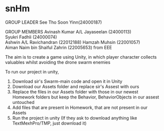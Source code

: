 # snHm

GROUP LEADER
See Tho Soon Yinn(24000187)

GROUP MEMBERS
Avinash Kumar A/L Jayaseelan (24000113)  
Syukri Fadhli (24000074)  
Ashwin A/L Ravichandran (22012188) 
Hamzah Muhsin (22001057)  
Aiman Naim bin Shaiful Zahrin (22005653) from EEE


The aim is to create a game using Unity, in which player character collects valuables whilst avoiding the drone swarm enemies

To run our project in unity, 
1. Download sir's Swarm-main code and open it in Unity
2. Download our Assets folder and replace sir's Assest with ours
3. Replace the files in our Assets folder with those in our newest Homework folders but keep the Behavior, BehaviorObjects in our assest untouched
4. Add files that are present in Homework, that are not present in our Assets
5. Run the project in unity (If they ask to download anything like TextMexhPro/TMP, just download it)
   
